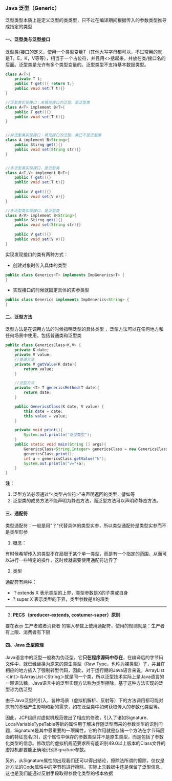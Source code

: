 ### Java 泛型（Generic）

泛型类型本质上是定义泛型的类类型，只不过在编译期间根据传入的参数类型推导成指定的类型

#### 一、泛型类与泛型接口

泛型类/接口的定义，使用一个类型变量T（其他大写字母都可以，不过常用的就是T，E，K，V等等），相当于一个占位符，并且用<>括起来，并放在类/接口名的后面。泛型类是允许有多个类型变量的。泛型类型不支持基本数据类型。

```Java
class A<T>{
    private T t;
    public T get(){ return t;}
    public void set(T t){}
}

//泛型类实现接口：未填充接口的泛型，是泛型类
class A<T> implement B<T>{
    public T get(){}
    public void set(T t){}
}


//非泛型类实现接口：填充接口的泛型，类已不是泛型类
class A implement B<String>{
    public Stirng get(){}
    public void set(String str){}
}


//多泛型类实现接口，是泛型类
class A<T,V> implement B<T>{
    public T get(){}
    public void set(T t){}
    
    public V get(){}
    public void set(V v){}
}

//多泛型类实现接口，是泛型类
class A<V> implement B<String>{
    public Stirng get(){}
    public void set(String str){}
    
    public V get(){}
    public void set(V v){}
}

```



实现发现接口的类有两种方式：

- 创建对象时传入具体的类型

```java
public class Generics<T> implements ImpGenerics<T> {
}
```

- 实现接口的时候就固定具体的实参类型

```Java
public class Generics implements ImpGenerics<String> {
}
```



#### 二、泛型方法

泛型方法是在调用方法的时候指明泛型的具体类型 ，泛型方法可以在任何地方和任何场景中使用，包括普通类和泛型类

```java
public class GenericsClass<K,V> {
    private K date;
    private V value;
    //普通方法
    private V getValue(K date){
        return value;
    }

    //泛型方法
    private <T> T genericsMethod(T date){
        return date;
    }

    public GenericsClass(K date, V value) {
        this.date = date;
        this.value = value;
    }

    private void print(){
        System.out.println("泛型类型");
    }
    public static void main(String [] args){
        GenericsClass<String,Integer> genericsClass = new GenericsClass<>("k",123);
        genericsClass.print();
        int a = genericsClass.getValue("k");
        System.out.println("v="+a);
    }
}

```

**注：**

1. 泛型方法必须通过“<类型占位符>”来声明返回的类型，譬如<V>等
2. 泛型类的成员方法不能声明为静态方法，而泛型方法可以声明称静态方法。

#### 三、通配符

类型通配符：一般是用"？"代替具体的类型实参，所以类型通配符是类型实参而不是类型形参

1. 概念：

有时候希望传入的类型不在局限于某个单一类型，而是有一个指定的范围，从而可以进行一些特定的操作，这时候就需要使用通配符边界了

2. 类型

通配符有两种：

- ？extends X 表示类型的上界，类型参数是X的子类或自身
- ?  super X 表示类型的下界，类型参数是X的超类

------

3. **PECS（producer-extends, costumer-super）原则**

要在表示 生产者或者消费者 的输入参数上使用通配符，使用的规则就是：生产者有上限、消费者有下限

#### 四、Java 泛型原理

Java语言中的泛型一般称为伪泛型，它**只在程序源码中存在**，在编译后的字节码文件中，就已经替换为原来的原生类型（Raw Type，也称为裸类型）了，并且在相应的地方插入了强制转型代码，因此，对于运行期的Java语言来说，ArrayList＜int＞与ArrayList＜String＞就是同一个类，所以泛型技术实际上是Java语言的一颗语法糖，Java语言中的泛型实现方法称为类型擦除，基于这种方法实现的泛型称为伪泛型

由于Java泛型的引入，各种场景（虚拟机解析、反射等）下的方法调用都可能对原有的基础产生影响和新的需求，如在泛型类中如何获取传入的参数化类型等。

因此，JCP组织对虚拟机规范做出了相应的修改，引入了诸如Signature、LocalVariableTypeTable等新的属性用于解决伴随泛型而来的参数类型的识别问题，Signature是其中最重要的一项属性，它的作用就是存储一个方法在字节码层面的特征签名[3]，这个属性中保存的参数类型并不是原生类型，而是包括了参数化类型的信息。修改后的虚拟机规范要求所有能识别49.0以上版本的Class文件的虚拟机都要能正确地识别Signature参数。 

另外，从Signature属性的出现我们还可以得出结论，擦除法所谓的擦除，仅仅是对方法的Code属性中的字节码进行擦除，实际上元数据中还是保留了泛型信息，这也是我们能通过反射手段取得参数化类型的根本依据



